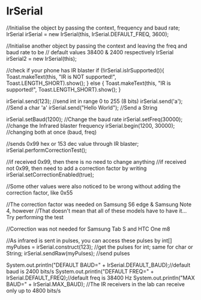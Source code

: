 # IrSerial

//Initialise the object by passing the context, frequency and baud rate;
IrSerial irSerial = new IrSerial(this, IrSerial.DEFAULT_FREQ, 3600);

//Initialise another object by passing the context and leaving the freq and baud rate to be
// default values 38400 & 2400 respectively
IrSerial irSerial2 = new IrSerial(this);

//check if your phone has IR blaster
if (!irSerial.isIrSupported()){
    Toast.makeText(this, "IR is NOT supported!", Toast.LENGTH_SHORT).show();
} else {
    Toast.makeText(this, "IR is supported!", Toast.LENGTH_SHORT).show();
}

irSerial.send(123);             //send int in range 0 to 255 (8 bits)
irSerial.send('a');             //Send a char 'a'
irSerial.send("Hello World");   //Send a String

irSerial.setBaud(1200);         //Change the baud rate
irSerial.setFreq(30000);        //change the Infrared blaster frequency
irSerial.begin(1200, 30000);    //changing both at once (baud, freq)

//sends 0x99 hex or 153 dec value through IR blaster;
irSerial.performCorrectionTest();   

//if received 0x99, then there is no need to change anything
//if received not 0x99, then need to add a correction factor by writing
irSerial.setCorrectionEnabled(true);

//Some other values were also noticed to be wrong without adding the correction factor, like 0x55

//The correction factor was needed on Samsung S6 edge & Samsung Note 4, however
//That doesn't mean that all of these models have to have it... Try performing the test

//Correction was not needed for Samsung Tab S and HTC One m8

//As infrared is sent in pulses, you can access these pulses by
int[] myPulses = irSerial.construct(123);   //get the pulses for int; same for char or String;
irSerial.sendRaw(myPulses);                 //send pulses

System.out.println("DEFAULT BAUD=" + IrSerial.DEFAULT_BAUD);//default baud is 2400 bits/s
System.out.println("DEFAULT FREQ=" + IrSerial.DEFAULT_FREQ);//default freq is 38400 Hz
System.out.println("MAX BAUD=" + IrSerial.MAX_BAUD);        //The IR receivers in the lab can receive only up to 4800 bits/s
